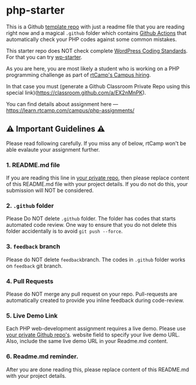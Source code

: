 # php-starter

This is a Github [template repo](https://help.github.com/en/github/creating-cloning-and-archiving-repositories/creating-a-template-repository) with just a readme file that you are reading right now and a magical `.github` folder which contains [Github Actions](https://github.com/features/actions) that automatically check your PHP codes against some common mistakes.

This starter repo does NOT check complete [WordPress Coding Standards](https://make.wordpress.org/core/handbook/best-practices/coding-standards/). For that you can try [wp-starter](https://github.com/rtlearn/wp-starter).

As you are here, you are most likely a student who is working on a PHP programming challenge as part of [rtCamp's Campus hiring](https://learn.rtcamp.com/campus/).

In that case you must (generate a Github Classroom Private Repo using this special link)(https://classroom.github.com/a/EX2nMnPK).

You can find details about assignment here — https://learn.rtcamp.com/campus/php-assignments/

## ⚠️ Important Guidelines ⚠️

Please read following carefully. If you miss any of below, rtCamp won't be able evalaute your assignment further.

### 1. README.md file

If you are reading this line in [your private repo](https://classroom.github.com/a/EX2nMnPK), then please replace content of this README.md file with your project details. If you do not do this, your submission will NOT be considered.

### 2. `.github` folder

Please Do NOT delete `.github` folder. The folder has codes that starts automated code review.
One way to ensure that you do not delete this folder accidentally is to avoid `git push --force`.

### 3. `feedback` branch

Please do NOT delete `feedback`branch. The codes in `.github` folder works on `feedback` git branch.

### 4. Pull Requests

Please do NOT merge any pull request on your repo. Pull-requests are automatically created to provide you inline feedback during code-review.

### 5. Live Demo Link

Each PHP web-development assignment requires a live demo. Please use [your private Github repo's](https://classroom.github.com/a/EX2nMnPK). website field to specify your live demo URL.
Also, include the same live demo URL in your Readme.md content.

### 6. Readme.md reminder.

After you are done reading this, please replace content of this README.md with your project details.




